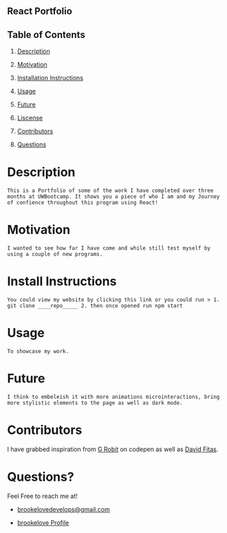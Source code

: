 
## React Portfolio


## Table of Contents

1. [Description](#descript)

2. [Motivation](#motivation)

3. [Installation Instructions](#installation-instructions)

4. [Usage](#usage)

5. [Future](#future)

6. [Liscense](#license)

7. [Contributors](#contributors)

8. [Questions](#questions)

# Description

    This is a Portfolio of some of the work I have completed over three months at UWBootcamp. It shows you a piece of who I am and my Journey of confience throughout this program using React!

# Motivation

    I wanted to see how far I have come and while still test myself by using a couple of new programs.

# Install Instructions

    You could view my website by clicking this link or you could run > 1. git clone ____repo_____ 2. then once opened run npm start

# Usage

    To showcase my work.


# Future

    I think to embeleish it with more animations microinteractions, bring more stylistic elements to the page as well as dark mode. 


# Contributors

I have grabbed inspiration from [G Robit](https://codepen.io/grohit) on codepen as well as [David Fitas](https://codepen.io/dfitzy).

# Questions?

Feel Free to reach me at!

* brookelovedevelops@gmail.com

* [brookelove Profile](https://github.com/brookelove)